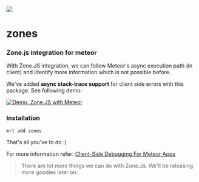 [![](https://api.travis-ci.org/meteorhacks/zones.svg)](https://travis-ci.org/meteorhacks/zones)
# zones

### Zone.js integration for meteor

With Zone.JS integration, we can follow Meteor's async execution path (in client) and identify more information which is not possible before.

We've added **async stack-trace support** for client side errors with this package. See following demo:

[![Demo: Zone.JS with Meteor](https://i.cloudup.com/uD_z8km2Xz.png)](http://zones-example.meteor.com/)

### Installation

    mrt add zones

That's all you've to do :)

For more information refer: [Client-Side Debugging For Meteor Apps](http://meteorhacks.com/client-side-debugging-for-meteor-apps.html)

> There are lot more things we can do with Zone.Js. We'll be releasing more goodies later on.
